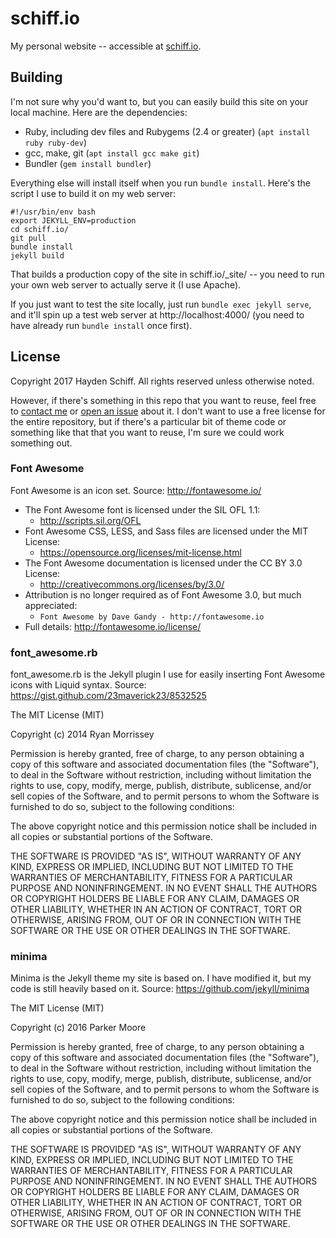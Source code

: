 # schiff.io

My personal website -- accessible at [schiff.io](https://www.schiff.io).

## Building

I'm not sure why you'd want to, but you can easily build this site on your local machine. Here are the dependencies:
* Ruby, including dev files and Rubygems (2.4 or greater) (`apt install ruby ruby-dev`)
* gcc, make, git (`apt install gcc make git`)
* Bundler (`gem install bundler`)

Everything else will install itself when you run `bundle install`. Here's the script I use to build it on my web server:

```
#!/usr/bin/env bash
export JEKYLL_ENV=production
cd schiff.io/
git pull
bundle install
jekyll build
```

That builds a production copy of the site in schiff.io/\_site/ -- you need to run your own web server to actually serve it (I use Apache).

If you just want to test the site locally, just run `bundle exec jekyll serve`, and it'll spin up a test web server at http://localhost:4000/ (you need to have already run `bundle install` once first).

## License
Copyright 2017 Hayden Schiff. All rights reserved unless otherwise noted.

However, if there's something in this repo that you want to reuse, feel free to [contact me](https://www.schiff.io/about#contact) or [open an issue](https://github.com/oxguy3/schiff.io/issues) about it. I don't want to use a free license for the entire repository, but if there's a particular bit of theme code or something like that that you want to reuse, I'm sure we could work something out.

### Font Awesome
Font Awesome is an icon set.
Source: http://fontawesome.io/

- The Font Awesome font is licensed under the SIL OFL 1.1:
  - http://scripts.sil.org/OFL
- Font Awesome CSS, LESS, and Sass files are licensed under the MIT License:
  - https://opensource.org/licenses/mit-license.html
- The Font Awesome documentation is licensed under the CC BY 3.0 License:
  - http://creativecommons.org/licenses/by/3.0/
- Attribution is no longer required as of Font Awesome 3.0, but much appreciated:
  - `Font Awesome by Dave Gandy - http://fontawesome.io`
- Full details: http://fontawesome.io/license/

### font_awesome.rb
font_awesome.rb is the Jekyll plugin I use for easily inserting Font Awesome
icons with Liquid syntax.
Source: https://gist.github.com/23maverick23/8532525

The MIT License (MIT)

Copyright (c) 2014 Ryan Morrissey

Permission is hereby granted, free of charge, to any person obtaining a copy
of this software and associated documentation files (the "Software"), to deal
in the Software without restriction, including without limitation the rights
to use, copy, modify, merge, publish, distribute, sublicense, and/or sell
copies of the Software, and to permit persons to whom the Software is
furnished to do so, subject to the following conditions:

The above copyright notice and this permission notice shall be included in
all copies or substantial portions of the Software.

THE SOFTWARE IS PROVIDED "AS IS", WITHOUT WARRANTY OF ANY KIND, EXPRESS OR
IMPLIED, INCLUDING BUT NOT LIMITED TO THE WARRANTIES OF MERCHANTABILITY,
FITNESS FOR A PARTICULAR PURPOSE AND NONINFRINGEMENT. IN NO EVENT SHALL THE
AUTHORS OR COPYRIGHT HOLDERS BE LIABLE FOR ANY CLAIM, DAMAGES OR OTHER
LIABILITY, WHETHER IN AN ACTION OF CONTRACT, TORT OR OTHERWISE, ARISING FROM,
OUT OF OR IN CONNECTION WITH THE SOFTWARE OR THE USE OR OTHER DEALINGS IN
THE SOFTWARE.

### minima
Minima is the Jekyll theme my site is based on. I have modified it, but my code
is still heavily based on it.
Source: https://github.com/jekyll/minima

The MIT License (MIT)

Copyright (c) 2016 Parker Moore

Permission is hereby granted, free of charge, to any person obtaining a copy
of this software and associated documentation files (the "Software"), to deal
in the Software without restriction, including without limitation the rights
to use, copy, modify, merge, publish, distribute, sublicense, and/or sell
copies of the Software, and to permit persons to whom the Software is
furnished to do so, subject to the following conditions:

The above copyright notice and this permission notice shall be included in
all copies or substantial portions of the Software.

THE SOFTWARE IS PROVIDED "AS IS", WITHOUT WARRANTY OF ANY KIND, EXPRESS OR
IMPLIED, INCLUDING BUT NOT LIMITED TO THE WARRANTIES OF MERCHANTABILITY,
FITNESS FOR A PARTICULAR PURPOSE AND NONINFRINGEMENT. IN NO EVENT SHALL THE
AUTHORS OR COPYRIGHT HOLDERS BE LIABLE FOR ANY CLAIM, DAMAGES OR OTHER
LIABILITY, WHETHER IN AN ACTION OF CONTRACT, TORT OR OTHERWISE, ARISING FROM,
OUT OF OR IN CONNECTION WITH THE SOFTWARE OR THE USE OR OTHER DEALINGS IN
THE SOFTWARE.

